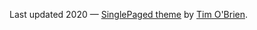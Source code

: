 

 
Last updated 2020 &mdash;
[SinglePaged theme](https://github.com/t413/SinglePaged) by [Tim O'Brien](http://t413.com/).


